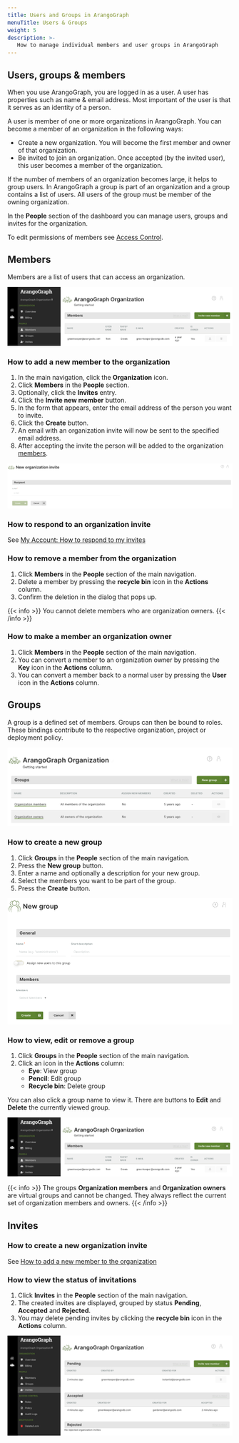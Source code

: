 ```yaml
---
title: Users and Groups in ArangoGraph
menuTitle: Users & Groups
weight: 5
description: >-
   How to manage individual members and user groups in ArangoGraph
---
```

## Users, groups & members

When you use ArangoGraph, you are logged in as a user.
A user has properties such as name & email address.
Most important of the user is that it serves as an identity of a person.

A user is member of one or more organizations in ArangoGraph.
You can become a member of an organization in the following ways:

- Create a new organization. You will become the first member and owner of that
  organization.
- Be invited to join an organization. Once accepted (by the invited user), this
  user becomes a member of the organization.

If the number of members of an organization becomes large, it helps to group
users. In ArangoGraph a group is part of an organization and a group contains
a list of users. All users of the group must be member of the owning organization.

In the **People** section of the dashboard you can manage users, groups and
invites for the organization.

To edit permissions of members see [Access Control](../security-and-access-control/_index.md).

## Members

Members are a list of users that can access an organization.

![ArangoGraph Member Access Control](../../images/arangograph-access-control-members.png)

### How to add a new member to the organization

1. In the main navigation, click the __Organization__ icon.
2. Click __Members__ in the __People__ section.
3. Optionally, click the __Invites__ entry.
4. Click the __Invite new member__ button.
5. In the form that appears, enter the email address of the person you want to
   invite.
6. Click the __Create__ button.
7. An email with an organization invite will now be sent to the specified
   email address.
8. After accepting the invite the person will be added to the organization
   [members](#members).

![ArangoGraph Organization Invites](../../images/arangograph-new-invite.png)

### How to respond to an organization invite

See [My Account: How to respond to my invites](../my-account.md#how-to-respond-to-my-invites)

### How to remove a member from the organization

1. Click __Members__ in the __People__ section of the main navigation.
2. Delete a member by pressing the __recycle bin__ icon in the __Actions__ column.
3. Confirm the deletion in the dialog that pops up.

{{< info >}}
You cannot delete members who are organization owners.
{{< /info >}}

### How to make a member an organization owner

1. Click __Members__ in the __People__ section of the main navigation.
2. You can convert a member to an organization owner by pressing the __Key__ icon
   in the __Actions__ column.
3. You can convert a member back to a normal user by pressing the __User__ icon
   in the __Actions__ column.

## Groups

A group is a defined set of members. Groups can then be bound to roles. These
bindings contribute to the respective organization, project or deployment policy.

![ArangoGraph Groups](../../images/arangograph-groups.png)

### How to create a new group

1. Click __Groups__ in the __People__ section of the main navigation.
2. Press the __New group__ button.
3. Enter a name and optionally a description for your new group.
4. Select the members you want to be part of the group.
5. Press the __Create__ button.

![ArangoGraph New Group](../../images/arangograph-new-group.png)

### How to view, edit or remove a group

1. Click __Groups__ in the __People__ section of the main navigation.
2. Click an icon in the __Actions__ column:
   - __Eye__: View group
   - __Pencil__: Edit group
   - __Recycle bin__: Delete group

You can also click a group name to view it. There are buttons to __Edit__ and
__Delete__ the currently viewed group.

![ArangoGraph Group](../../images/arangograph-group.png)

{{< info >}}
The groups __Organization members__ and __Organization owners__ are virtual groups
and cannot be changed. They always reflect the current set of organization
members and owners.
{{< /info >}}

## Invites

### How to create a new organization invite

See [How to add a new member to the organization](#how-to-add-a-new-member-to-the-organization)

### How to view the status of invitations

1. Click __Invites__ in the __People__ section of the main navigation.
2. The created invites are displayed, grouped by status __Pending__,
   __Accepted__ and __Rejected__.
3. You may delete pending invites by clicking the __recycle bin__ icon in the
   __Actions__ column.

![ArangoGraph Organization Invites](../../images/arangograph-org-invites.png)
